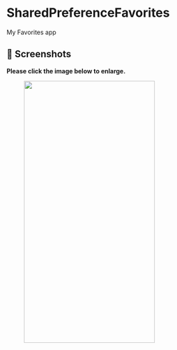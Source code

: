 # SharedPreferenceFavorites
 My Favorites app

 ## 📸 Screenshots

**Please click the image below to enlarge.**

<img src="https://github.com/rogergcc/SharedPreferenceFavorites/blob/master/screenshots/screenshot-1572635453673.jpg" height="600" width="300" hspace="40">


